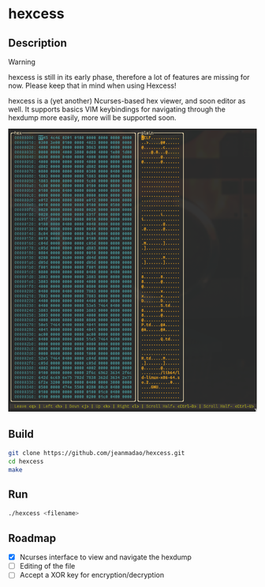 # hexcess
## Description
> [!WARNING]
> hexcess is still in its early phase, therefore a lot of features are missing
> for now. Please keep that in mind when using Hexcess!

hexcess is a (yet another) Ncurses-based hex viewer, and soon editor as well.
It supports basics VIM keybindings for navigating through the hexdump more
easily, more will be supported soon.

![Screenshot of hexcess](assets/screen.png)

## Build
```bash
git clone https://github.com/jeanmadao/hexcess.git
cd hexcess
make
```

## Run
```bash
./hexcess <filename>
```

## Roadmap
- [x] Ncurses interface to view and navigate the hexdump
- [ ] Editing of the file
- [ ] Accept a XOR key for encryption/decryption
